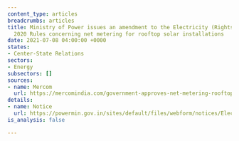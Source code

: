 ```yaml
---
content_type: articles
breadcrumbs: articles
title: Ministry of Power issues an amendment to the Electricity (Rights of Consumers),
  2020 Rules concerning net metering for rooftop solar installations
date: 2021-07-08 04:00:00 +0000
states:
- Center-State Relations
sectors:
- Energy
subsectors: []
sources:
- name: Mercom
  url: https://mercomindia.com/government-approves-net-metering-rooftop-solar/
details:
- name: Notice
  url: https://powermin.gov.in/sites/default/files/webform/notices/Electricity_Rights_of_Consumers_Amendment_Rule_2021.pdf
is_analysis: false

---
```


